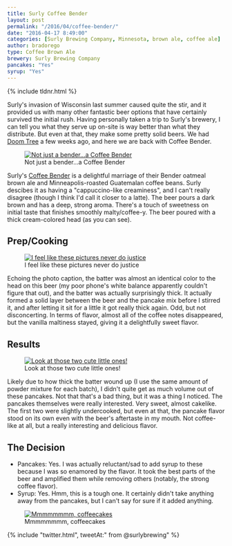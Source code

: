 ```yaml
---
title: Surly Coffee Bender
layout: post
permalink: "/2016/04/coffee-bender/"
date: "2016-04-17 8:49:00"
categories: [Surly Brewing Company, Minnesota, brown ale, coffee ale]
author: bradorego
type: Coffee Brown Ale
brewery: Surly Brewing Company
pancakes: "Yes"
syrup: "Yes"
---
```


{% include tldnr.html %}

Surly's invasion of Wisconsin last summer caused quite the stir, and it provided us with many other fantastic beer options that have certainly survived the initial rush. Having personally taken a trip to Surly's brewery, I can tell you what they serve up on-site is way better than what they distribute. But even at that, they make some pretty solid beers. We had <a href="/2016/03/doom-tree/" target="_blank">Doom Tree</a> a few weeks ago, and here we are back with Coffee Bender.

<figure class="imageWrap">
  <a href="{{ site.url }}/assets/full/coffeebender/beer.jpg" target="_blank">
    <img src="{{ site.url }}/assets/compressed/coffeebender/beer.jpg" alt="Not just a bender...a Coffee Bender" />
  </a>
  <figcaption>
    Not just a bender...a Coffee Bender
  </figcaption>
</figure>

Surly's <a href="http://surlybrewing.com/beer/coffee-bender/" target="_blank">Coffee Bender</a> is a delightful marriage of their Bender oatmeal brown ale and Minneapolis-roasted Guatemalan coffee beans. Surly descibes it as having a "cappuccino-like creaminess", and I can't really disagree (though I think I'd call it closer to a latte). The beer pours a dark brown and has a deep, strong aroma. There's a touch of sweetness on initial taste that finishes smoothly malty/coffee-y. The beer poured with a thick cream-colored head (as you can see).

## Prep/Cooking

<figure class="imageWrap">
  <a href="{{ site.url }}/assets/full/coffeebender/batter.jpg" target="_blank">
    <img src="{{ site.url }}/assets/compressed/coffeebender/batter.jpg" alt="I feel like these pictures never do justice" />
  </a>
  <figcaption>
    I feel like these pictures never do justice
  </figcaption>
</figure>

Echoing the photo caption, the batter was almost an identical color to the head on this beer (my poor phone's white balance apparently couldn't figure that out), and the batter was actually surprisingly thick. It actually formed a solid layer between the beer and the pancake mix before I stirred it, and after letting it sit for a little it got really thick again. Odd, but not disconcerting. In terms of flavor, almost all of the coffee notes disappeared, but the vanilla maltiness stayed, giving it a delightfully sweet flavor.

## Results

<figure class="imageWrap">
  <a href="{{ site.url }}/assets/full/coffeebender/pancakes.jpg" target="_blank">
    <img src="{{ site.url }}/assets/compressed/coffeebender/pancakes.jpg" alt="Look at those two cute little ones!" />
  </a>
  <figcaption>
    Look at those two cute little ones!
  </figcaption>
</figure>

Likely due to how thick the batter wound up (I use the same amount of powder mixture for each batch), I didn't quite get as much volume out of these pancakes. Not that that's a bad thing, but it was a thing I noticed. The pancakes themselves were really interested. Very sweet, almost cakelike. The first two were slightly undercooked, but even at that, the pancake flavor stood on its own even with the beer's aftertaste in my mouth. Not coffee-like at all, but a really interesting and delicious flavor.

## The Decision

* Pancakes: Yes. I was actually reluctant/sad to add syrup to these because I was so enamored by the flavor. It took the best parts of the beer and amplified them while removing others (notably, the strong coffee flavor).
* Syrup: Yes. Hmm, this is a tough one. It certainly didn't take anything away from the pancakes, but I can't say for sure if it added anything.

<figure class="imageWrap">
  <a href="{{ site.url }}/assets/full/coffeebender/syrup.jpg" target="_blank">
    <img src="{{ site.url }}/assets/compressed/coffeebender/syrup.jpg" alt="Mmmmmmmm, coffeecakes" />
  </a>
  <figcaption>
    Mmmmmmmm, coffeecakes
  </figcaption>
</figure>

{% include "twitter.html", tweetAt:" from @surlybrewing" %}
